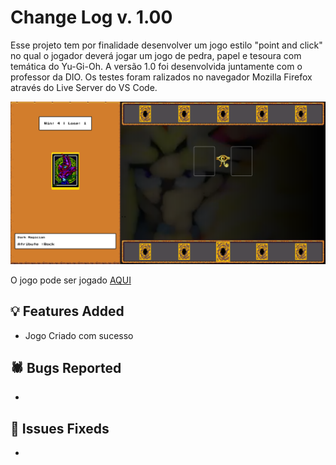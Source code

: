 # Change Log v. 1.00

Esse projeto tem por finalidade desenvolver um jogo estilo "point and click" no qual o jogador deverá jogar um jogo de pedra, papel e tesoura com temática do Yu-Gi-Oh. A versão 1.0 foi desenvolvida juntamente com o professor da DIO. Os testes foram ralizados no navegador Mozilla Firefox através do Live Server do VS Code.


![Organização dos Arquivos](https://github.com/Igor-Wolf/Jogo-Yu-Gi-Oh-/blob/main/src/assets/demo.png?raw=true)


O jogo pode ser jogado [AQUI](https://igor-wolf.github.io/Jogo-Yu-Gi-Oh-/)


## 💡 Features Added

- Jogo Criado com sucesso
  

## 🕷️ Bugs Reported

- 

## 🔧 Issues Fixeds

-
